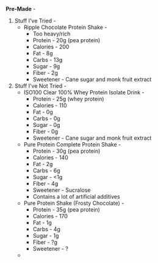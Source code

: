 **Pre-Made** - 
1. Stuff I've Tried - 
	- Ripple Chocolate Protein Shake - 
		- Too heavy/rich
		- Protein - 20g (pea protein)
		- Calories - 200
		- Fat - 8g
		- Carbs - 13g
		- Sugar - 9g
		- Fiber - 2g
		- Sweetener - Cane sugar and monk fruit extract
1. Stuff I've Not Tried - 
	- ISO100 Clear 100% Whey Protein Isolate Drink - 
		- Protein - 25g (whey protein)
		- Calories - 110
		- Fat - 0g
		- Carbs - 0g
		- Sugar - 0g
		- Fiber - 0g
		- Sweetener - Cane sugar and monk fruit extract
	- Pure Protein Complete Protein Shake - 
		- Protein - 30g (pea protein)
		- Calories - 140
		- Fat - 2g
		- Carbs - 6g
		- Sugar - <1g
		- Fiber - 4g
		- Sweetener - Sucralose
		- Contains a lot of artificial additives 
	- Pure Protein Shake (Frosty Chocolate) - 
		- Protein - 35g (pea protein)
		- Calories - 170
		- Fat - 1g
		- Carbs - 4g
		- Sugar - 1g
		- Fiber - ?g
		- Sweetener - ?
	- 